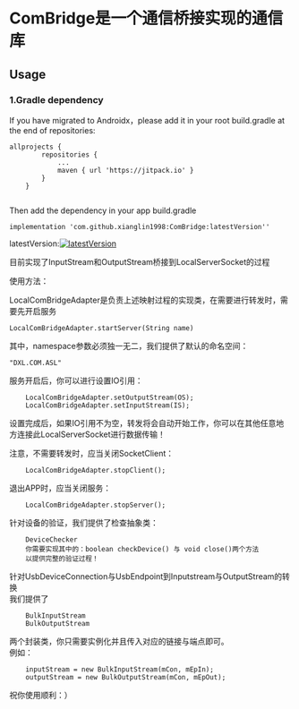 # ComBridge是一个通信桥接实现的通信库  

## Usage

### 1.Gradle dependency
   

If you have migrated to Androidx，please add it in your root build.gradle at the end of repositories:

```
allprojects {
		repositories {
			...
			maven { url 'https://jitpack.io' }
		}
	}
	
```
Then add the dependency in your app build.gradle

```
implementation 'com.github.xianglin1998:ComBridge:latestVersion''
```


latestVersion:[![latestVersion](https://jitpack.io/v/xianglin1998/ComBridge.svg)](https://jitpack.io/#xianglin1998/ComBridge)


目前实现了InputStream和OutputStream桥接到LocalServerSocket的过程 

使用方法：  
  
LocalComBridgeAdapter是负责上述映射过程的实现类，在需要进行转发时，需要先开启服务

	LocalComBridgeAdapter.startServer(String name)  
其中，namespace参数必须独一无二，我们提供了默认的命名空间：

	"DXL.COM.ASL"

服务开启后，你可以进行设置IO引用：  

        LocalComBridgeAdapter.setOutputStream(OS);
        LocalComBridgeAdapter.setInputStream(IS);
		
设置完成后，如果IO引用不为空，转发将会自动开始工作，你可以在其他任意地方连接此LocalServerSocket进行数据传输！  
  
注意，不需要转发时，应当关闭SocketClient：  

        LocalComBridgeAdapter.stopClient();
  
退出APP时，应当关闭服务：  

        LocalComBridgeAdapter.stopServer();
  
针对设备的验证，我们提供了检查抽象类：

        DeviceChecker
        你需要实现其中的：boolean checkDevice() 与 void close()两个方法
        以提供完整的验证过程！
    
 针对UsbDeviceConnection与UsbEndpoint到Inputstream与OutputStream的转换  
 我们提供了
 
        BulkInputStream
        BulkOutputStream
		
 两个封装类，你只需要实例化并且传入对应的链接与端点即可。  
 例如：
 
        inputStream = new BulkInputStream(mCon, mEpIn);
        outputStream = new BulkOutputStream(mCon, mEpOut);
    
 祝你使用顺利：）
